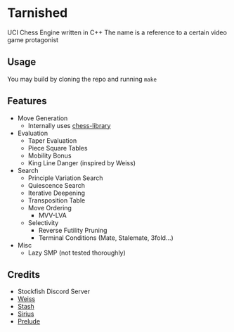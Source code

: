 # Tarnished
UCI Chess Engine written in C++
The name is a reference to a certain video game protagonist

## Usage
You may build by cloning the repo and running `make`

## Features

- Move Generation
    - Internally uses [chess-library](https://disservin.github.io/chess-library/)
- Evaluation
    - Taper Evaluation
    - Piece Square Tables
    - Mobility Bonus
    - King Line Danger (inspired by Weiss)
- Search
    - Principle Variation Search
    - Quiescence Search
    - Iterative Deepening
    -  Transposition Table
    - Move Ordering
        - MVV-LVA
    - Selectivity
        - Reverse Futility Pruning
        - Terminal Conditions (Mate, Stalemate, 3fold...)
 - Misc
     - Lazy SMP (not tested thoroughly)

## Credits
- Stockfish Discord Server
- [Weiss](https://github.com/TerjeKir/Weiss)
- [Stash](https://github.com/mhouppin/stash-bot)
- [Sirius](https://github.com/mcthouacbb/Sirius)
- [Prelude](https://git.nocturn9x.space/Quinniboi10/Prelude)
